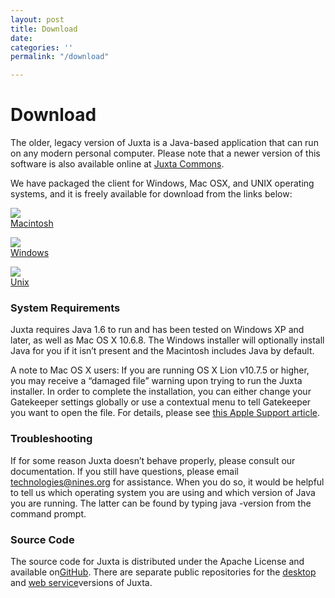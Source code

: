 ```yaml
---
layout: post
title: Download
date: 
categories: ''
permalink: "/download"

---
```

# Download

The older, legacy version of Juxta is a Java-based application that can run on any modern personal computer. Please note that a newer version of this software is also available online at [Juxta Commons](http://www.juxtacommons.org/).

We have packaged the client for Windows, Mac OSX, and UNIX operating systems, and it is freely available for download from the links below:

[![](http://juxta.cristyanc.com/wp-content/uploads/2012/03/icon_mac.gif)  
Macintosh](http://www.juxtasoftware.org/wp-content/software/Juxta_macos_1_7_0.dmg)

[![](http://juxta.cristyanc.com/wp-content/uploads/2012/03/icon_pc.gif)  
Windows](http://juxta.cristyanc.com/wp-content/software/Juxta_windows_1_7_0.exe)

[![](http://juxta.cristyanc.com/wp-content/uploads/2012/03/icon_generic.gif)  
Unix](http://www.juxtasoftware.org/wp-content/software/Juxta_unix_1_7_0.sh)

### System Requirements

Juxta requires Java 1.6 to run and has been tested on Windows XP and later, as well as Mac OS X 10.6.8. The Windows installer will optionally install Java for you if it isn’t present and the Macintosh includes Java by default.

A note to Mac OS X users: If you are running OS X Lion v10.7.5 or higher, you may receive a “damaged file” warning upon trying to run the Juxta installer. In order to complete the installation, you can either change your Gatekeeper settings globally or use a contextual menu to tell Gatekeeper you want to open the file. For details, please see [this Apple Support article](http://support.apple.com/kb/HT5290).

### Troubleshooting

If for some reason Juxta doesn’t behave properly, please consult our documentation. If you still have questions, please email [technologies@nines.org](mailto:technologies@nines.org) for assistance. When you do so, it would be helpful to tell us which operating system you are using and which version of Java you are running. The latter can be found by typing java -version from the command prompt.

### Source Code

The source code for Juxta is distributed under the Apache License and available on[GitHub](https://github.com/). There are separate public repositories for the [desktop](https://github.com/performant-software/juxta-desktop) and [web service](https://github.com/performant-software/juxta-service)versions of Juxta.
